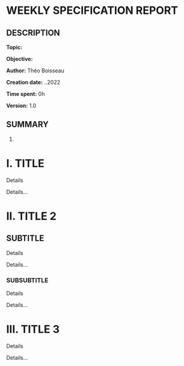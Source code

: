 # WEEKLY SPECIFICATION REPORT

## DESCRIPTION

**Topic:** 

**Objective:** 

**Author:** Théo Boisseau

**Creation date:** ..2022

**Time spent:** 0h

**Version:** 1.0

## SUMMARY

1. [](#I.)


# I. TITLE <a id="I."></a>

Details

Details...


# II. TITLE 2 <a id="II."></a>

## SUBTITLE

Details

Details...


### SUBSUBTITLE

Details

Details...


# III. TITLE 3 <a id="II."></a>

Details

Details...

